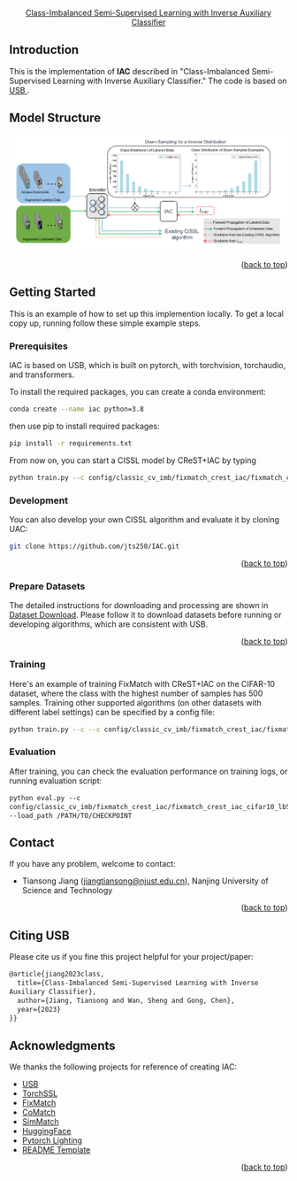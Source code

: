 <div id="top"></div>
<!--
*** Thanks for checking out the Best-README-Template. If you have a suggestion
*** that would make this better, please fork the repo and create a pull request
*** or simply open an issue with the tag "enhancement".
*** Don't forget to give the project a star!
*** Thanks again! Now go create something AMAZING! :D
-->

<!-- PROJECT SHIELDS -->

<!--
*** I'm using markdown "reference style" links for readability.
*** Reference links are enclosed in brackets [ ] instead of parentheses ( ).
*** See the bottom of this document for the declaration of the reference variables
*** for contributors-url, forks-url, etc. This is an optional, concise syntax you may use.
*** https://www.markdownguide.org/basic-syntax/#reference-style-links

<div align="center">

<!-- <h3 align="center">Class-Imbalanced Semi-Supervised Learning with Inverse Auxiliary Classifier</h3> -->

<p align="center">
    <a href="https://papers.bmvc2023.org/0908.pdf">Class-Imbalanced Semi-Supervised Learning with Inverse Auxiliary Classifier
    <!-- <br /> -->
</a>
  </p>
</div>


<!-- Introduction -->


## Introduction

This is the implementation of **IAC** described in "Class-Imbalanced Semi-Supervised Learning with Inverse Auxiliary Classifier." The code is based on <a href="https://github.com/microsoft/Semi-supervised-learning/">USB </a>.

## Model Structure
![Model Structure](./IAC/figures/structure.png)


<p align="right">(<a href="#top">back to top</a>)</p>


<!-- GETTING STARTED -->

## Getting Started

This is an example of how to set up this implemention locally.
To get a local copy up, running follow these simple example steps.

### Prerequisites

IAC is based on USB, which is built on pytorch, with torchvision, torchaudio, and transformers.

To install the required packages, you can create a conda environment:

```sh
conda create --name iac python=3.8
```

then use pip to install required packages:

```sh
pip install -r requirements.txt
```

From now on, you can start a CISSL model by CReST+IAC by typing 

```sh
python train.py --c config/classic_cv_imb/fixmatch_crest_iac/fixmatch_crest_iac_cifar10_lb500_100_ulb4000_100_0.yaml
```

### Development

You can also develop your own CISSL algorithm and evaluate it by cloning UAC:

```sh
git clone https://github.com/jts250/IAC.git
```

<p align="right">(<a href="#top">back to top</a>)</p>


### Prepare Datasets

The detailed instructions for downloading and processing are shown in [Dataset Download](https://github.com/microsoft/Semi-supervised-learning/tree/main/preprocess). Please follow it to download datasets before running or developing algorithms, which are consistent with USB.

<p align="right">(<a href="#top">back to top</a>)</p>




### Training

Here's an example of training FixMatch with CReST+IAC on the CIFAR-10 dataset, where the class with the highest number of samples has 500 samples.
Training other supported algorithms (on other datasets with different label settings) can be specified by a config file:

```sh
python train.py --c --c config/classic_cv_imb/fixmatch_crest_iac/fixmatch_crest_iac_cifar10_lb500_100_ulb4000_100_0.yaml
```

### Evaluation

After training, you can check the evaluation performance on training logs, or running evaluation script:

```
python eval.py --c config/classic_cv_imb/fixmatch_crest_iac/fixmatch_crest_iac_cifar10_lb500_100_ulb4000_100_0.yaml --load_path /PATH/TO/CHECKPOINT
```



<!-- CONTACT -->

## Contact

If you have any problem, welcome to contact:

- Tiansong Jiang (jiangtiansong@njust.edu.cn), Nanjing University of Science and Technology

<p align="right">(<a href="#top">back to top</a>)</p>

<!-- CITE -->

## Citing USB

Please cite us if you fine this project helpful for your project/paper:

```
@article{jiang2023class,
  title={Class-Imbalanced Semi-Supervised Learning with Inverse Auxiliary Classifier},
  author={Jiang, Tiansong and Wan, Sheng and Gong, Chen},
  year={2023}
}}
```

<!-- ACKNOWLEDGMENTS -->

## Acknowledgments
We thanks the following projects for reference of creating IAC:

- [USB](https://github.com/microsoft/Semi-supervised-learning/)
- [TorchSSL](https://github.com/TorchSSL/TorchSSL)
- [FixMatch](https://github.com/google-research/fixmatch)
- [CoMatch](https://github.com/salesforce/CoMatch)
- [SimMatch](https://github.com/KyleZheng1997/simmatch)
- [HuggingFace](https://huggingface.co/docs/transformers/index)
- [Pytorch Lighting](https://github.com/Lightning-AI/lightning)
- [README Template](https://github.com/othneildrew/Best-README-Template)

<p align="right">(<a href="#top">back to top</a>)</p>

<!-- MARKDOWN LINKS & IMAGES -->

<!-- https://www.markdownguide.org/basic-syntax/#reference-style-links -->
